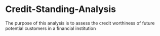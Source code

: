 # Credit-Standing-Analysis
The purpose of this analysis is to assess the credit worthiness of future potential customers in a financial institution
